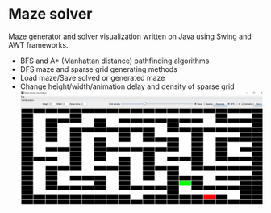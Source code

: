 # Maze solver
Maze generator and solver visualization written on Java using Swing and AWT frameworks.

* BFS and A* (Manhattan distance) pathfinding algorithms
* DFS maze and sparse grid generating methods
* Load maze/Save solved or generated maze
* Change height/width/animation delay and density of sparse grid
![Screenshot](view.png)
